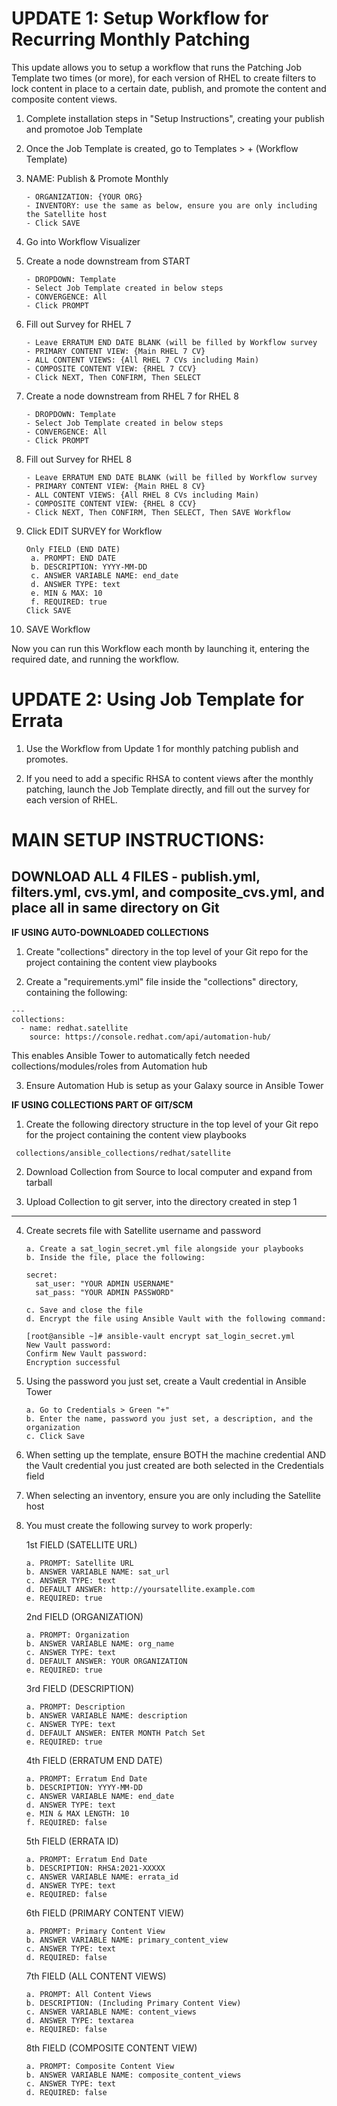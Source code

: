 # UPDATE 1: Setup Workflow for Recurring Monthly Patching

This update allows you to setup a workflow that runs the Patching Job Template two times (or more), for each version of RHEL
to create filters to lock content in place to a certain date, publish, and promote the content and composite content views.


1. Complete installation steps in "Setup Instructions", creating your publish and promotoe Job Template

2. Once the Job Template is created, go to Templates > + (Workflow Template)

3. NAME: Publish & Promote Monthly
   ```
   - ORGANIZATION: {YOUR ORG}
   - INVENTORY: use the same as below, ensure you are only including the Satellite host
   - Click SAVE
   ```
4. Go into Workflow Visualizer

5. Create a node downstream from START
   ```
   - DROPDOWN: Template
   - Select Job Template created in below steps
   - CONVERGENCE: All
   - Click PROMPT
   ```
6. Fill out Survey for RHEL 7
   ```
   - Leave ERRATUM END DATE BLANK (will be filled by Workflow survey
   - PRIMARY CONTENT VIEW: {Main RHEL 7 CV}
   - ALL CONTENT VIEWS: {All RHEL 7 CVs including Main)
   - COMPOSITE CONTENT VIEW: {RHEL 7 CCV}
   - Click NEXT, Then CONFIRM, Then SELECT
   ```
7. Create a node downstream from RHEL 7 for RHEL 8
   ```
   - DROPDOWN: Template
   - Select Job Template created in below steps
   - CONVERGENCE: All
   - Click PROMPT
   ```
8. Fill out Survey for RHEL 8
   ```
   - Leave ERRATUM END DATE BLANK (will be filled by Workflow survey
   - PRIMARY CONTENT VIEW: {Main RHEL 8 CV}
   - ALL CONTENT VIEWS: {All RHEL 8 CVs including Main)
   - COMPOSITE CONTENT VIEW: {RHEL 8 CCV}
   - Click NEXT, Then CONFIRM, Then SELECT, Then SAVE Workflow
   ```
9. Click EDIT SURVEY for Workflow
   ```
   Only FIELD (END DATE)
    a. PROMPT: END DATE
    b. DESCRIPTION: YYYY-MM-DD
    c. ANSWER VARIABLE NAME: end_date
    d. ANSWER TYPE: text
    e. MIN & MAX: 10
    f. REQUIRED: true
   Click SAVE
   ```
 10. SAVE Workflow
 
 Now you can run this Workflow each month by launching it, entering the required date, and running the workflow.
 
# UPDATE 2: Using Job Template for Errata

1. Use the Workflow from Update 1 for monthly patching publish and promotes.

2. If you need to add a specific RHSA to content views after the monthly patching, launch the Job Template directly, and fill out the survey for each version of RHEL. 


# MAIN SETUP INSTRUCTIONS:

## DOWNLOAD ALL 4 FILES - publish.yml, filters.yml, cvs.yml, and composite_cvs.yml, and place all in same directory on Git

**IF USING AUTO-DOWNLOADED COLLECTIONS**

1. Create "collections" directory in the top level of your Git repo for the project containing the content view playbooks

2. Create a "requirements.yml" file inside the "collections" directory, containing the following:
```
---
collections:
  - name: redhat.satellite
    source: https://console.redhat.com/api/automation-hub/
```    

This enables Ansible Tower to automatically fetch needed collections/modules/roles from Automation hub

3. Ensure Automation Hub is setup as your Galaxy source in Ansible Tower


**IF USING COLLECTIONS PART OF GIT/SCM**

1. Create the following directory structure in the top level of your Git repo for the project containing the content view playbooks

```
 collections/ansible_collections/redhat/satellite
```

2. Download Collection from Source to local computer and expand from tarball

3. Upload Collection to git server, into the directory created in step 1

--------------------

4. Create secrets file with Satellite username and password
    ```
    a. Create a sat_login_secret.yml file alongside your playbooks
    b. Inside the file, place the following:

    secret:
      sat_user: "YOUR ADMIN USERNAME"
      sat_pass: "YOUR ADMIN PASSWORD"

    c. Save and close the file
    d. Encrypt the file using Ansible Vault with the following command:

    [root@ansible ~]# ansible-vault encrypt sat_login_secret.yml
    New Vault password:
    Confirm New Vault password:
    Encryption successful
    ```
5. Using the password you just set, create a Vault credential in Ansible Tower
    ```
    a. Go to Credentials > Green "+"
    b. Enter the name, password you just set, a description, and the organization
    c. Click Save
    ```
6. When setting up the template, ensure BOTH the machine credential AND the Vault credential you just created are both selected in the Credentials field

7. When selecting an inventory, ensure you are only including the Satellite host

8. You must create the following survey to work properly:
    
    1st FIELD (SATELLITE URL)
    ```
    a. PROMPT: Satellite URL
    b. ANSWER VARIABLE NAME: sat_url
    c. ANSWER TYPE: text
    d. DEFAULT ANSWER: http://yoursatellite.example.com
    e. REQUIRED: true
    ```
    2nd FIELD (ORGANIZATION)
    ```
    a. PROMPT: Organization
    b. ANSWER VARIABLE NAME: org_name
    c. ANSWER TYPE: text
    d. DEFAULT ANSWER: YOUR ORGANIZATION
    e. REQUIRED: true
    ```
    3rd FIELD (DESCRIPTION)
    ```
    a. PROMPT: Description
    b. ANSWER VARIABLE NAME: description
    c. ANSWER TYPE: text
    d. DEFAULT ANSWER: ENTER MONTH Patch Set
    e. REQUIRED: true
    ```
    4th FIELD (ERRATUM END DATE)
    ```
    a. PROMPT: Erratum End Date
    b. DESCRIPTION: YYYY-MM-DD
    c. ANSWER VARIABLE NAME: end_date
    d. ANSWER TYPE: text
    e. MIN & MAX LENGTH: 10
    f. REQUIRED: false
    ```
    5th FIELD (ERRATA ID)
    ```
    a. PROMPT: Erratum End Date
    b. DESCRIPTION: RHSA:2021-XXXXX
    c. ANSWER VARIABLE NAME: errata_id
    d. ANSWER TYPE: text
    e. REQUIRED: false
    ```
    6th FIELD (PRIMARY CONTENT VIEW)
    ```
    a. PROMPT: Primary Content View
    b. ANSWER VARIABLE NAME: primary_content_view
    c. ANSWER TYPE: text
    d. REQUIRED: false
    ```
    7th FIELD (ALL CONTENT VIEWS)
    ```
    a. PROMPT: All Content Views
    b. DESCRIPTION: (Including Primary Content View)
    c. ANSWER VARIABLE NAME: content_views
    d. ANSWER TYPE: textarea
    e. REQUIRED: false
    ```
    8th FIELD (COMPOSITE CONTENT VIEW)
    ```
    a. PROMPT: Composite Content View
    b. ANSWER VARIABLE NAME: composite_content_views
    c. ANSWER TYPE: text
    d. REQUIRED: false
    ```
